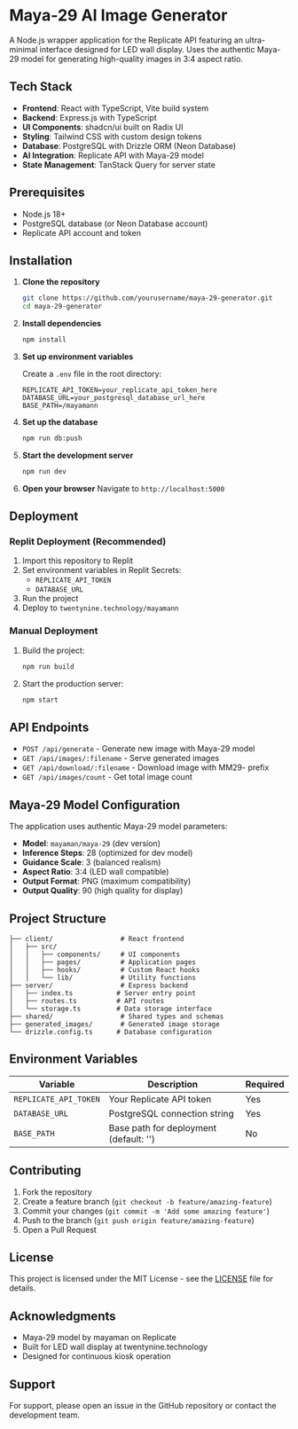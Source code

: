 # Maya-29 AI Image Generator

A Node.js wrapper application for the Replicate API featuring an ultra-minimal interface designed for LED wall display. Uses the authentic Maya-29 model for generating high-quality images in 3:4 aspect ratio.

## Tech Stack

- **Frontend**: React with TypeScript, Vite build system
- **Backend**: Express.js with TypeScript
- **UI Components**: shadcn/ui built on Radix UI
- **Styling**: Tailwind CSS with custom design tokens
- **Database**: PostgreSQL with Drizzle ORM (Neon Database)
- **AI Integration**: Replicate API with Maya-29 model
- **State Management**: TanStack Query for server state

## Prerequisites

- Node.js 18+ 
- PostgreSQL database (or Neon Database account)
- Replicate API account and token

## Installation

1. **Clone the repository**
   ```bash
   git clone https://github.com/yourusername/maya-29-generator.git
   cd maya-29-generator
   ```

2. **Install dependencies**
   ```bash
   npm install
   ```

3. **Set up environment variables**
   
   Create a `.env` file in the root directory:
   ```env
   REPLICATE_API_TOKEN=your_replicate_api_token_here
   DATABASE_URL=your_postgresql_database_url_here
   BASE_PATH=/mayamann
   ```

4. **Set up the database**
   ```bash
   npm run db:push
   ```

5. **Start the development server**
   ```bash
   npm run dev
   ```

6. **Open your browser**
   Navigate to `http://localhost:5000`

## Deployment

### Replit Deployment (Recommended)

1. Import this repository to Replit
2. Set environment variables in Replit Secrets:
   - `REPLICATE_API_TOKEN`
   - `DATABASE_URL` 
3. Run the project
4. Deploy to `twentynine.technology/mayamann`

### Manual Deployment

1. Build the project:
   ```bash
   npm run build
   ```

2. Start the production server:
   ```bash
   npm start
   ```

## API Endpoints

- `POST /api/generate` - Generate new image with Maya-29 model
- `GET /api/images/:filename` - Serve generated images
- `GET /api/download/:filename` - Download image with MM29- prefix
- `GET /api/images/count` - Get total image count

## Maya-29 Model Configuration

The application uses authentic Maya-29 model parameters:

- **Model**: `mayaman/maya-29` (dev version)
- **Inference Steps**: 28 (optimized for dev model)
- **Guidance Scale**: 3 (balanced realism)
- **Aspect Ratio**: 3:4 (LED wall compatible)
- **Output Format**: PNG (maximum compatibility)
- **Output Quality**: 90 (high quality for display)

## Project Structure

```
├── client/                 # React frontend
│   ├── src/
│   │   ├── components/     # UI components
│   │   ├── pages/          # Application pages
│   │   ├── hooks/          # Custom React hooks
│   │   └── lib/            # Utility functions
├── server/                 # Express backend
│   ├── index.ts           # Server entry point
│   ├── routes.ts          # API routes
│   └── storage.ts         # Data storage interface
├── shared/                 # Shared types and schemas
├── generated_images/       # Generated image storage
└── drizzle.config.ts      # Database configuration
```

## Environment Variables

| Variable | Description | Required |
|----------|-------------|----------|
| `REPLICATE_API_TOKEN` | Your Replicate API token | Yes |
| `DATABASE_URL` | PostgreSQL connection string | Yes |
| `BASE_PATH` | Base path for deployment (default: '') | No |

## Contributing

1. Fork the repository
2. Create a feature branch (`git checkout -b feature/amazing-feature`)
3. Commit your changes (`git commit -m 'Add some amazing feature'`)
4. Push to the branch (`git push origin feature/amazing-feature`)
5. Open a Pull Request

## License

This project is licensed under the MIT License - see the [LICENSE](LICENSE) file for details.

## Acknowledgments

- Maya-29 model by mayaman on Replicate
- Built for LED wall display at twentynine.technology
- Designed for continuous kiosk operation

## Support

For support, please open an issue in the GitHub repository or contact the development team.
